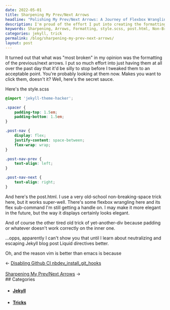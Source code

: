 ```yaml
---
date: 2022-05-01
title: Sharpening My Prev/Next Arrows
headline: "Polishing My Prev/Next Arrows: A Journey of Flexbox Wrangling and Liquid Directive Neutralizing"
description: I'm proud of the effort I put into creating the formatting of the previous/next arrows on my website. I used style.scss, post.html, a non-breaking-space trick, and flexbox wrangling to make them look elegant. I'm still learning how to neutralize and escape Jekyll blog post Liquid directives, but I'm excited to share the results of my work. Click to read more!
keywords: Sharpening, Arrows, Formatting, style.scss, post.html, Non-Breaking-Space, Trick, Flexbox, Wrangling, Neutralize, Escape, Jekyll, Blog, Liquid, Directives, Results, Effort, Appealing, Proud, Work
categories: jekyll, trick
permalink: /blog/sharpening-my-prev-next-arrows/
layout: post
---
```



It turned out that what was "most broken" in my opinion was the formatting of
the previous/next arrows. I put so much effort into just having them at all
over the past day that it'd be silly to stop before I tweaked them to an
acceptable point. You're probably looking at them now. Makes you want to click
them, doesn't it? Well, here's the secret sauce.

Here's the style.scss

```css
@import 'jekyll-theme-hacker';

.spacer {
    padding-top: 1.5em;
    padding-bottom: 1.5em;
}

.post-nav {
    display: flex;
    justify-content: space-between;
    flex-wrap: wrap;
}

.post-nav-prev {
    text-align: left;
}

.post-nav-next {
    text-align: right;
}
```

And here's the post.html. I use a very old-school non-breaking-space trick
here, but it works super-well. There's some flexbox wrangling here and its
flex sub-command I'm still getting a handle on. I may make it more elegant in
the future, but the way it displays certainly looks elegant.

And of course the other tired old trick of yet-another-div because padding or
whatever doesn't work correctly on the inner one.

...opps, apparently I can't show you that until I learn about neutralizing and
escaping Jekyll blog post Liquid directives better.

Oh, and the reason vim is better than emacs is because


<div class="arrow-links"><div class="post-nav-prev"><span class="arrow">&larr;&nbsp;</span><a href="/blog/disabling-github-ci-nbdev-install-git-hooks/">Disabling Github CI nbdev_install_git_hooks</a></div> &nbsp; <div class="post-nav-next"><a href="/blog/sharpening-my-prev-next-arrows/">Sharpening My Prev/Next Arrows</a><span class="arrow">&nbsp;&rarr;</span></div></div>
## Categories

<ul>
<li><h4><a href='/jekyll/'>Jekyll</a></h4></li>
<li><h4><a href='/trick/'>Tricks</a></h4></li></ul>